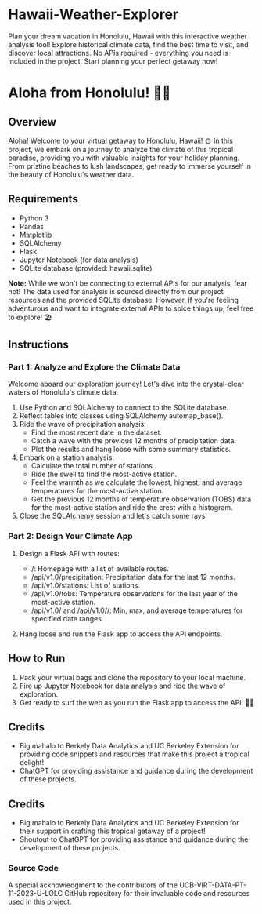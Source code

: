 # Hawaii-Weather-Explorer
Plan your dream vacation in Honolulu, Hawaii with this interactive weather analysis tool! Explore historical climate data, find the best time to visit, and discover local attractions. No APIs required - everything you need is included in the project. Start planning your perfect getaway now!

# Aloha from Honolulu! 🌴🌺

## Overview
Aloha! Welcome to your virtual getaway to Honolulu, Hawaii! 🌞 In this project, we embark on a journey to analyze the climate of this tropical paradise, providing you with valuable insights for your holiday planning. From pristine beaches to lush landscapes, get ready to immerse yourself in the beauty of Honolulu's weather data.

## Requirements
- Python 3
- Pandas
- Matplotlib
- SQLAlchemy
- Flask
- Jupyter Notebook (for data analysis)
- SQLite database (provided: hawaii.sqlite)

**Note:** While we won't be connecting to external APIs for our analysis, fear not! The data used for analysis is sourced directly from our project resources and the provided SQLite database. However, if you're feeling adventurous and want to integrate external APIs to spice things up, feel free to explore! 🏖️

## Instructions
### Part 1: Analyze and Explore the Climate Data
Welcome aboard our exploration journey! Let's dive into the crystal-clear waters of Honolulu's climate data:
1. Use Python and SQLAlchemy to connect to the SQLite database.
2. Reflect tables into classes using SQLAlchemy automap_base().
3. Ride the wave of precipitation analysis:
   - Find the most recent date in the dataset.
   - Catch a wave with the previous 12 months of precipitation data.
   - Plot the results and hang loose with some summary statistics.
4. Embark on a station analysis:
   - Calculate the total number of stations.
   - Ride the swell to find the most-active station.
   - Feel the warmth as we calculate the lowest, highest, and average temperatures for the most-active station.
   - Get the previous 12 months of temperature observation (TOBS) data for the most-active station and ride the crest with a histogram.
5. Close the SQLAlchemy session and let's catch some rays!

### Part 2: Design Your Climate App
1. Design a Flask API with routes:
   - /: Homepage with a list of available routes.
   - /api/v1.0/precipitation: Precipitation data for the last 12 months.
   - /api/v1.0/stations: List of stations.
   - /api/v1.0/tobs: Temperature observations for the last year of the most-active station.
   - /api/v1.0/<start> and /api/v1.0/<start>/<end>: Min, max, and average temperatures for specified date ranges.

2. Hang loose and run the Flask app to access the API endpoints.

## How to Run
1. Pack your virtual bags and clone the repository to your local machine.
2. Fire up Jupyter Notebook for data analysis and ride the wave of exploration.
3. Get ready to surf the web as you run the Flask app to access the API. 🏄‍♂️

## Credits
- Big mahalo to Berkely Data Analytics and UC Berkeley Extension for providing code snippets and resources that make this project a tropical delight!
- ChatGPT for providing assistance and guidance during the development of these projects.

## Credits
- Big mahalo to Berkely Data Analytics and UC Berkeley Extension for their support in crafting this tropical getaway of a project!
- Shoutout to ChatGPT for providing assistance and guidance during the development of these projects.

### Source Code
A special acknowledgment to the contributors of the UCB-VIRT-DATA-PT-11-2023-U-LOLC GitHub repository for their invaluable code and resources used in this project.
